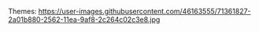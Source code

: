 Themes: https://user-images.githubusercontent.com/46163555/71361827-2a01b880-2562-11ea-9af8-2c264c02c3e8.jpg
